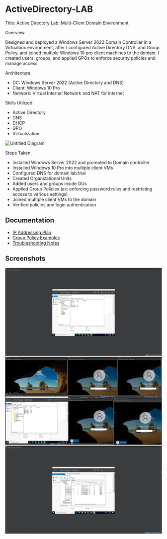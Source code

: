 # ActiveDirectory-LAB


Title: Active Directory Lab: Multi-Client Domain Environment

Overview

Designed and deployed a Windows Server 2022 Domain Controller in a Virtualbox environment, after I configured Active Directory DNS, and Group Policy, and joined multiple Windows 10 pro client machines to the domain. I created users, groups, and applied GPOs to enforce security policies and manage access.


Architecture

- DC: Windows Server 2022 (Active Directory and DNS)
- Client: Windows 10 Pro
- Network: Virtual Internal Network and NAT for internet

Skills Utilized

- Active Directory
- DNS
- DHCP
- GPO
- Virtualization


![Untitled Diagram](https://github.com/user-attachments/assets/bc0bcede-8241-445e-9297-74578f987cbf)


Steps Taken

- Installed Windows Server 2022 and promoted to Domain controller
- Installed Windows 10 Pro into multiple client VMs
- Configured DNS for domain lab.trial
- Created Organizational Units
- Added users and groups inside OUs
- Applied Group Policies (ex: enforcing password rules and restricting access to various settings)
- Joined multiple client VMs to the domain
- Verified policies and login authentication

## Documentation

- [IP Addressing Plan](Documentation/IP-Plan.md)
- [Group Policy Examples](Documentation/GPO-Examples.md)
- [Troubleshooting Notes](Documentation/Troubleshooting.md)

## Screenshots

![Active Directory Users](Screenshots/ad-Users.png)
![Client Domain Login](Screenshots/client-login.png)
![GPO Example](Screenshots/gpo.png)

